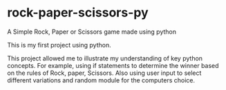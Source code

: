 # rock-paper-scissors-py
A Simple Rock, Paper or Scissors game made using python

This is my first project using python. 

This project allowed me to illustrate my understanding of key python concepts. For example, using if statements to determine the winner based on the rules of Rock, paper, Scissors. Also using user input to select different variations and random module for the computers choice.
